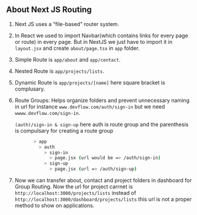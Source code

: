 ## About Next JS Routing

1. Next JS uses a “file-based” router system.

2. In React we used to import Navbar(which contains links for every page or route) in every page. But in NextJS we just have to import it in `layout.jsx` and create `about/page.tsx` in `app` folder.

3. Simple Route is `app/about` and `app/contact`.

4. Nested Route is `app/projects/lists`.

5. Dynamic Route is `app/projects/[name]` here square bracket is complusary.

6. Route Groups:
   Helps organize folders and prevent unnecessary naming in url for instance `www.devflow.com/auth/sign-in` but we need `wwww.devflow.com/sign-in`.

   `(auth)/sign-in & sign-up` here auth is route group and the parenthesis is compulsary for creating a route group

   ```bash
          > app
            > auth
              > sign-in
                > page.jsx (url would be => /auth/sign-in)
              > sign-up
                > page.jsx (url => /auth/sign-up)
   ```

7. Now we can transfer about, contact and project folders in dashboard for Group Routing.
   Now the url for project carrnet is
   `http://localhost:3000/projects/lists`
   instead of
   `http://localhost:3000/dashboard/projects/lists` this url is not a proper method to show on applications.
